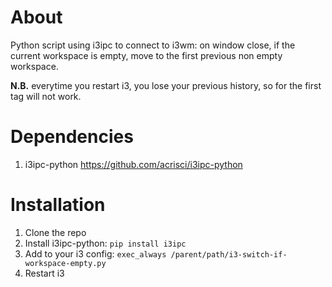 # About
Python script using i3ipc to connect to i3wm: on window close, if the current workspace is empty, move to the first previous non empty workspace.

**N.B.** everytime you restart i3, you lose your previous history, so for the first tag will not work.

# Dependencies
1. i3ipc-python <https://github.com/acrisci/i3ipc-python>

# Installation
1. Clone the repo
2. Install i3ipc-python: `pip install i3ipc`
3. Add to your i3 config: `exec_always /parent/path/i3-switch-if-workspace-empty.py`
4. Restart i3
